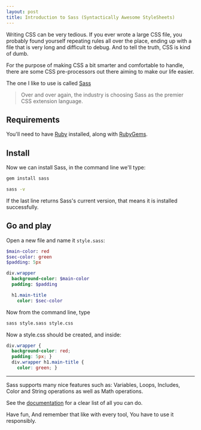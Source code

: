 ```yaml
---
layout: post
title: Introduction to Sass (Syntactically Awesome StyleSheets)
---
```


Writing CSS can be very tedious.
If you ever wrote a large CSS file, you probably found yourself repeating rules all over the place,
ending up with a file that is very long and difficult to debug.
And to tell the truth, CSS is kind of dumb. 

For the purpose of making CSS a bit smarter and comfortable to handle, 
there are some CSS pre-processors out there aiming to make our life easier.

The one I like to use is called [Sass](https://www.sass-lang.com)

>Over and over again, the industry is choosing Sass as the premier CSS extension language.

## Requirements

You'll need to have [Ruby](www.ruby-lang.org) installed, along with [RubyGems](http://rubygems.org/pages/download).

## Install

Now we can install Sass, in the command line we'll type:

```bash 
gem install sass

sass -v
```

If the last line returns Sass's current version, that means it is installed successfully.


## Go and play

Open a new file and name it `style.sass`:

```sass
$main-color: red
$sec-color: green
$padding: 5px

div.wrapper
  background-color: $main-color
  padding: $padding

  h1.main-title
    color: $sec-color
```

Now from the command line, type

```bash
sass style.sass style.css
```

Now a style.css should be created, and inside:

```css
div.wrapper {
  background-color: red;
  padding: 5px; }
  div.wrapper h1.main-title {
    color: green; }
```

---

Sass supports many nice features such as:
Variables, Loops, Includes, Color and String operations as well as Math operations.

See the [documentation](http://sass-lang.com/documentation/file.SASS_REFERENCE.html) for a clear list of all you can do.

Have fun, 
And remember that like with every tool, 
You have to use it responsibly. 